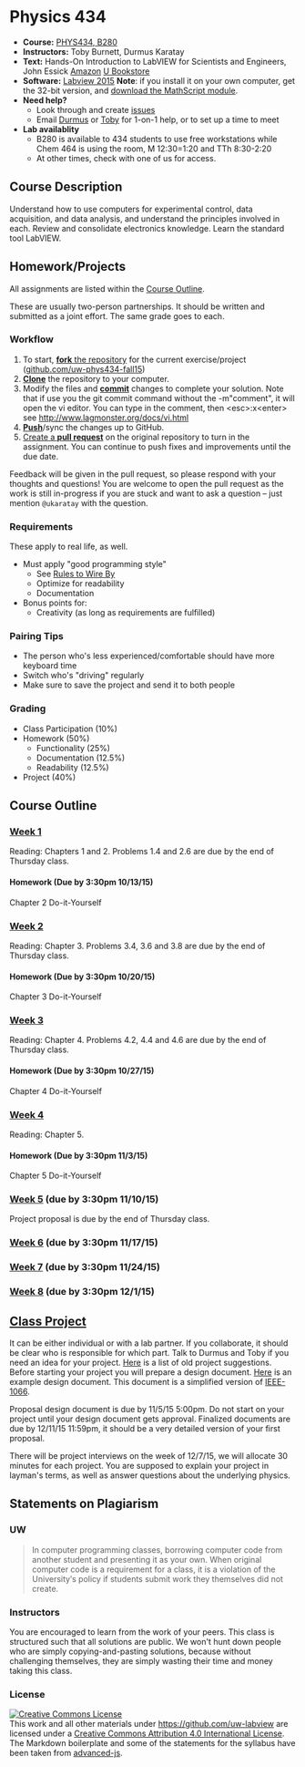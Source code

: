 # Physics 434

* **Course:** [PHYS434, B280](http://www.washington.edu/students/crscat/phys.html#phys434)
* **Instructors:** Toby Burnett, Durmus Karatay
* **Text:** Hands-On Introduction to LabVIEW for Scientists and Engineers, John Essick [Amazon](http://www.amazon.com/Hands--Introduction-LabVIEW-Scientists-Engineers/dp/0199925151/)
[U Bookstore](http://sdb.admin.washington.edu/textbooks/query.asp?qtr=Autumn&sln=19673)
* **Software:** [Labview 2015](http://www.engr.washington.edu/mycoe/computing/software/install_labview) 
    __Note__: if you install it on your own computer, get the 32-bit version, and [download the MathScript module](https://github.com/uw-phys434-fall15/syllabus/blob/master/Downloading%20MathScript.pdf).
* **Need help?**
   * Look through and create [issues](https://github.com/uw-phys434-fall15/syllabus/issues)
   * Email [Durmus](mailto:ukaratay@uw.edu) or [Toby](mailto:tburnett@uw.edu) for 1-on-1 help, or to set up a time to meet
* **Lab availablity** 
  * B280 is available to 434 students to use free workstations while Chem 464 is using the room, M 12:30=1:20 and TTh 8:30-2:20
  * At other times, check with one of us for access.

## Course Description

Understand how to use computers for experimental control, data acquisition, and data analysis, and understand the principles involved in each. Review and consolidate electronics knowledge. Learn the standard tool LabVIEW.

## Homework/Projects

All assignments are listed within the [Course Outline](#course-outline).

These are usually two-person partnerships. It should be written and submitted as a joint effort. The same grade goes to each.

### Workflow
1. To start, [**fork** the repository](https://guides.github.com/activities/forking/) for the current exercise/project ([github.com/uw-phys434-fall15](https://github.com/uw-phys434-fall15))
1. [**Clone**](http://gitref.org/creating/#clone) the repository to your computer.
1. Modify the files and [**commit**](http://gitref.org/basic/#commit) changes to complete your solution. Note that
   if use you the git commit command without the -m"comment", it will open the vi editor. You can type in the comment, then
  \<esc\>:x\<enter\> see http://www.lagmonster.org/docs/vi.html
1. [**Push**](http://gitref.org/remotes/#push)/sync the changes up to GitHub.
1. [Create a **pull request**](https://help.github.com/articles/creating-a-pull-request) on the original repository to turn in the assignment. You can continue to push fixes and improvements until the due date.

Feedback will be given in the pull request, so please respond with your thoughts and questions! You are welcome to open the pull request as the work is still in-progress if you are stuck and want to ask a question – just mention `@ukaratay` with the question.

### Requirements

These apply to real life, as well.

* Must apply "good programming style"
    * See [Rules to Wire By](/rulestowireby.md)
    * Optimize for readability
    * Documentation
* Bonus points for:
    * Creativity (as long as requirements are fulfilled)

### Pairing Tips

* The person who's less experienced/comfortable should have more keyboard time
* Switch who's "driving" regularly
* Make sure to save the project and send it to both people

### Grading

* Class Participation (10%)
* Homework (50%)
  * Functionality (25%)
  * Documentation (12.5%)
  * Readability (12.5%)
* Project (40%)

## Course Outline

### [Week 1](https://github.com/uw-phys434-fall15/week1)
Reading: Chapters 1 and 2. Problems 1.4 and 2.6 are due by the end of Thursday class.
#### Homework (Due by 3:30pm 10/13/15)
Chapter 2 Do-it-Yourself

### [Week 2](https://github.com/uw-phys434-fall15/week2)
Reading: Chapter 3. Problems 3.4, 3.6 and 3.8 are due by the end of Thursday class.
#### Homework (Due by 3:30pm 10/20/15)
Chapter 3 Do-it-Yourself

### [Week 3](https://github.com/uw-phys434-fall15/week3)
Reading: Chapter 4. Problems 4.2, 4.4 and 4.6 are due by the end of Thursday class.
#### Homework (Due by 3:30pm 10/27/15)
Chapter 4 Do-it-Yourself

### [Week 4](https://github.com/uw-phys434-fall15/week4)
Reading: Chapter 5.
#### Homework (Due by 3:30pm 11/3/15)
Chapter 5 Do-it-Yourself

### [Week 5](https://github.com/uw-phys434-fall15/week5) (due by 3:30pm 11/10/15)
Project proposal is due by the end of Thursday class.

### [Week 6](https://github.com/uw-phys434-fall15/week6) (due by 3:30pm 11/17/15)

### [Week 7](https://github.com/uw-phys434-fall15/week7) (due by 3:30pm 11/24/15)

### [Week 8](https://github.com/uw-phys434-fall15/week8) (due by 3:30pm 12/1/15)

## [Class Project](/finalproject.md)
It can be either individual or with a lab partner. If you collaborate, it should be clear who is responsible for which part. Talk to Durmus and Toby if you need an idea for your project. [Here](/finalproject.md#previous-projects) is a list of old project suggestions. Before starting your project you will prepare a design document. [Here](http://1drv.ms/1tlsS5E) is an example design document. This document is a simplified version of [IEEE-1066](http://en.wikipedia.org/wiki/Software_design_description).

Proposal design document is due by 11/5/15 5:00pm. Do not start on your project until your design document gets approval.
Finalized documents are due by 12/11/15 11:59pm, it should be a very detailed version of your first proposal.

There will be project interviews on the week of 12/7/15, we will allocate 30 minutes for each project. You are supposed to explain your project in layman's terms, as well as answer questions about the underlying physics.

## Statements on Plagiarism
### UW

> In computer programming classes, borrowing computer code from another student and presenting it as your own. When original computer code is a requirement for a class, it is a violation of the Universityʹs policy if students submit work they themselves did not create. 

### Instructors

You are encouraged to learn from the work of your peers. This class is structured such that all solutions are public. We won't hunt down people who are simply copying-and-pasting solutions, because without challenging themselves, they are simply wasting their time and money taking this class.

### License

<a rel="license" href="http://creativecommons.org/licenses/by/4.0/"><img alt="Creative Commons License" style="border-width:0" src="https://i.creativecommons.org/l/by/4.0/88x31.png" /></a><br />This <span xmlns:dct="http://purl.org/dc/terms/" href="http://purl.org/dc/dcmitype/Text" rel="dct:type">work</span> and all other materials under https://github.com/uw-labview are licensed under a <a rel="license" href="http://creativecommons.org/licenses/by/4.0/">Creative Commons Attribution 4.0 International License</a>.
The Markdown boilerplate and some of the statements for the syllabus have been taken from [advanced-js](https://github.com/advanced-js/syllabus).
